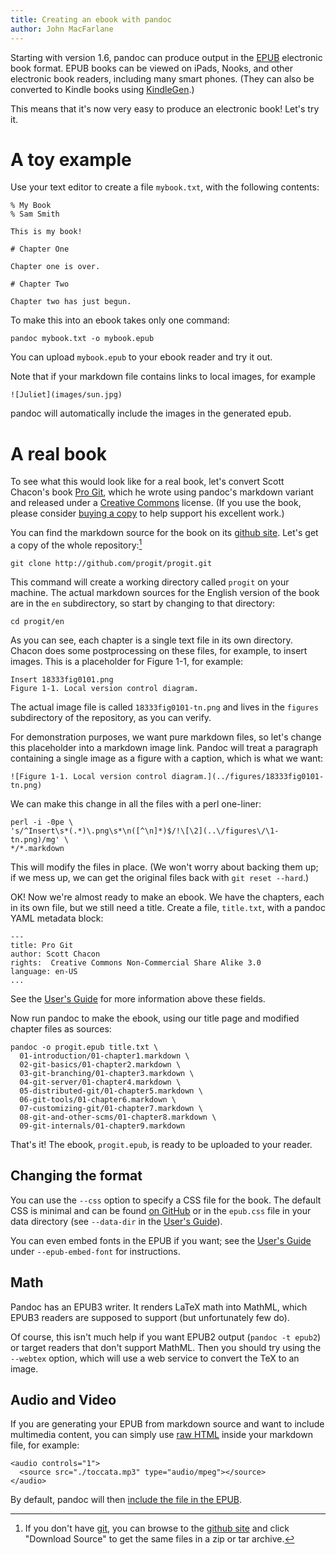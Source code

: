 ```yaml
---
title: Creating an ebook with pandoc
author: John MacFarlane
---
```


Starting with version 1.6, pandoc can produce output in the [EPUB]
electronic book format. EPUB books can be viewed on iPads, Nooks, and
other electronic book readers, including many smart phones. (They can
also be converted to Kindle books using [KindleGen].)

This means that it's now very easy to produce an electronic book!
Let's try it.

# A toy example

Use your text editor to create a file `mybook.txt`, with the following
contents:

    % My Book
    % Sam Smith

    This is my book!

    # Chapter One

    Chapter one is over.

    # Chapter Two

    Chapter two has just begun.

To make this into an ebook takes only one command:

    pandoc mybook.txt -o mybook.epub

You can upload `mybook.epub` to your ebook reader and try it out.

Note that if your markdown file contains links to local images, for
example

    ![Juliet](images/sun.jpg)

pandoc will automatically include the images in the generated
epub.

# A real book

To see what this would look like for a real book, let's convert Scott
Chacon's book [Pro Git], which he wrote using pandoc's markdown variant
and released under a [Creative Commons] license. (If you use the book,
please consider [buying a copy] to help support his excellent work.)

You can find the markdown source for the book on its
[github site].  Let's get a copy of the whole repository:[^1]

    git clone http://github.com/progit/progit.git

[^1]: If you don't have [git], you can browse to the [github site] and
click "Download Source" to get the same files in a zip or tar archive.

This command will create a working directory called `progit` on
your machine.  The actual markdown sources for the English version
of the book are in the `en` subdirectory, so start by changing
to that directory:

    cd progit/en

As you can see, each chapter is a single text file in its own directory.
Chacon does some postprocessing on these files, for example, to insert images.
This is a placeholder for Figure 1-1, for example:

    Insert 18333fig0101.png
    Figure 1-1. Local version control diagram.

The actual image file is called `18333fig0101-tn.png` and lives in
the `figures` subdirectory of the repository, as you can verify.

For demonstration purposes, we want pure markdown files, so let's
change this placeholder into a markdown image link.  Pandoc will
treat a paragraph containing a single image as a figure with
a caption, which is what we want:

    ![Figure 1-1. Local version control diagram.](../figures/18333fig0101-tn.png)

We can make this change in all the files with a perl one-liner:

    perl -i -0pe \
    's/^Insert\s*(.*)\.png\s*\n([^\n]*)$/!\[\2](..\/figures\/\1-tn.png)/mg' \
    */*.markdown

This will modify the files in place. (We won't worry about backing
them up; if we mess up, we can get the original files back with
`git reset --hard`.)

OK! Now we're almost ready to make an ebook.  We have the chapters,
each in its own file, but we still need a title. Create a file,
`title.txt`, with a pandoc YAML metadata block:

```
---
title: Pro Git
author: Scott Chacon
rights:  Creative Commons Non-Commercial Share Alike 3.0
language: en-US
...
```

See the [User's Guide](MANUAL.html#epub-metadata) for more information
above these fields.

Now run pandoc to make the ebook, using our title page and modified
chapter files as sources:

    pandoc -o progit.epub title.txt \
      01-introduction/01-chapter1.markdown \
      02-git-basics/01-chapter2.markdown \
      03-git-branching/01-chapter3.markdown \
      04-git-server/01-chapter4.markdown \
      05-distributed-git/01-chapter5.markdown \
      06-git-tools/01-chapter6.markdown \
      07-customizing-git/01-chapter7.markdown \
      08-git-and-other-scms/01-chapter8.markdown \
      09-git-internals/01-chapter9.markdown

That's it!  The ebook, `progit.epub`, is ready to be uploaded to your reader.

## Changing the format

You can use the `--css` option to specify a CSS file
for the book.  The default CSS is minimal and can be found
[on GitHub](https://github.com/jgm/pandoc/blob/master/data/epub.css)
or in the `epub.css` file in your data directory
(see `--data-dir` in the [User's Guide]).

You can even embed fonts in the EPUB if you want; see the [User's Guide]
under `--epub-embed-font` for instructions.

## Math

Pandoc has an EPUB3 writer.  It renders LaTeX math into MathML, which
EPUB3 readers are supposed to support (but unfortunately few do).

Of course, this isn't much help if you want EPUB2 output (`pandoc -t epub2`)
or target readers that don't support MathML. Then you should try using the
`--webtex` option, which will use a web service to convert the TeX to an image.

## Audio and Video

If you are generating your EPUB from markdown source and want to include
multimedia content, you can simply use
[raw HTML](http://pandoc.org/MANUAL.html#extension-raw_html)
inside your markdown file, for example:

    <audio controls="1">
      <source src="./toccata.mp3" type="audio/mpeg"></source>
    </audio>

By default, pandoc will then
[include the file in the EPUB](http://pandoc.org/MANUAL.html#linked-media).

[KindleGen]: http://www.amazon.com/gp/feature.html?ie=UTF8&docId=1000234621
[EPUB]:  http://en.wikipedia.org/wiki/EPUB
[Pro Git]: http://progit.org/
[Creative Commons]: http://creativecommons.org/
[buying a copy]: http://progit.org/
[github site]: http://github.com/progit/progit
[git]: http://git-scm.com
[Dublin Core metadata elements]: http://dublincore.org/documents/dces/
[User's Guide]: MANUAL.html

